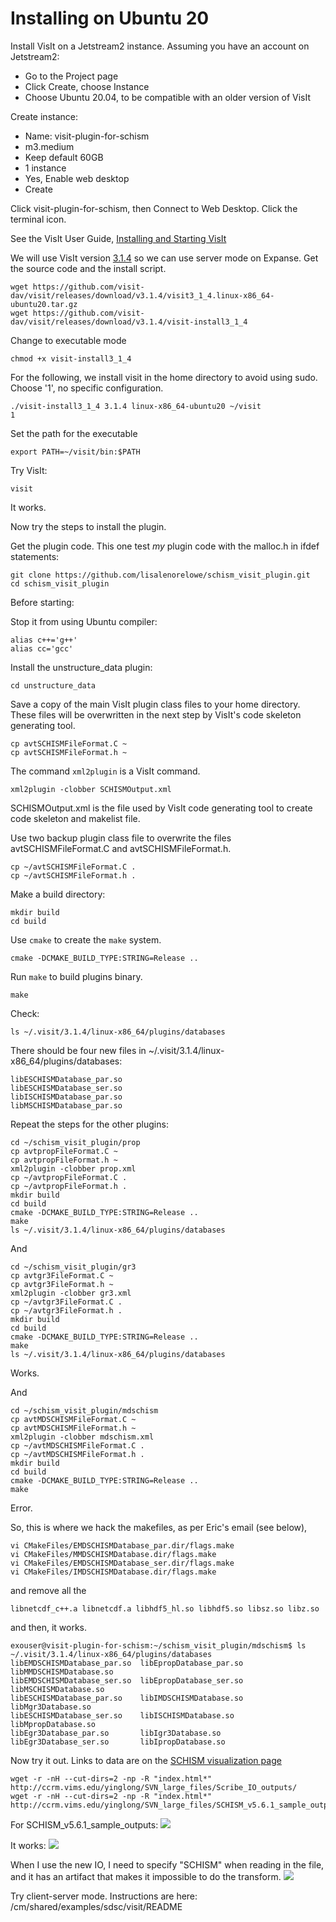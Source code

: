 # Installing on Ubuntu 20

Install VisIt on a Jetstream2 instance.  Assuming you have an account on Jetstream2:
- Go to the Project page
- Click Create, choose Instance
- Choose Ubuntu 20.04, to be compatible with an older version of VisIt

Create instance:
- Name: visit-plugin-for-schism
- m3.medium
- Keep default 60GB
- 1 instance
- Yes, Enable web desktop
- Create

Click visit-plugin-for-schism, then Connect to Web Desktop.  Click the terminal icon. 

See the VisIt User Guide, [Installing and Starting VisIt](https://visit-sphinx-github-user-manual.readthedocs.io/en/develop/getting_started/Installing_VisIt.html)

We will use VisIt version [3.1.4](https://visit-dav.github.io/visit-website/releases-as-tables/#series-31) so we can use server mode on Expanse.  Get the source code and the install script.
```
wget https://github.com/visit-dav/visit/releases/download/v3.1.4/visit3_1_4.linux-x86_64-ubuntu20.tar.gz
wget https://github.com/visit-dav/visit/releases/download/v3.1.4/visit-install3_1_4
```
Change to executable mode
```
chmod +x visit-install3_1_4
```
For the following, we install visit in the home directory to avoid using sudo.  Choose '1', no specific configuration.
```
./visit-install3_1_4 3.1.4 linux-x86_64-ubuntu20 ~/visit
1
```
Set the path for the executable
```
export PATH=~/visit/bin:$PATH
```

Try VisIt:
```
visit
```
It works.

Now try the steps to install the plugin.

Get the plugin code.  This one test *my* plugin code with the malloc.h in ifdef statements:
```
git clone https://github.com/lisalenorelowe/schism_visit_plugin.git
cd schism_visit_plugin
```

Before starting:

Stop it from using Ubuntu compiler:
```
alias c++='g++'
alias cc='gcc'
```

Install the unstructure_data plugin:
```
cd unstructure_data
```
Save a copy of the main VisIt plugin class files to your home directory. These files will be overwritten in the next step by VisIt's code skeleton generating tool.
```
cp avtSCHISMFileFormat.C ~
cp avtSCHISMFileFormat.h ~
```
The command `xml2plugin` is a VisIt command.
```
xml2plugin -clobber SCHISMOutput.xml
```
SCHISMOutput.xml is the file used by VisIt code generating tool to create code skeleton and makelist file.

Use two backup plugin class file to overwrite the files avtSCHISMFileFormat.C and avtSCHISMFileFormat.h.
```
cp ~/avtSCHISMFileFormat.C .
cp ~/avtSCHISMFileFormat.h .
```

Make a build directory:
```
mkdir build
cd build
```

Use `cmake` to create the `make` system.
```
cmake -DCMAKE_BUILD_TYPE:STRING=Release ..
```

Run `make` to build plugins binary. 
```
make
```
Check:
```
ls ~/.visit/3.1.4/linux-x86_64/plugins/databases
```
There should be four new files in ~/.visit/3.1.4/linux-x86_64/plugins/databases:
```
libESCHISMDatabase_par.so
libESCHISMDatabase_ser.so
libISCHISMDatabase_par.so
libMSCHISMDatabase_par.so
```

Repeat the steps for the other plugins:
```
cd ~/schism_visit_plugin/prop
cp avtpropFileFormat.C ~
cp avtpropFileFormat.h ~
xml2plugin -clobber prop.xml
cp ~/avtpropFileFormat.C .
cp ~/avtpropFileFormat.h .
mkdir build
cd build
cmake -DCMAKE_BUILD_TYPE:STRING=Release ..
make
ls ~/.visit/3.1.4/linux-x86_64/plugins/databases
```

And
```
cd ~/schism_visit_plugin/gr3
cp avtgr3FileFormat.C ~
cp avtgr3FileFormat.h ~
xml2plugin -clobber gr3.xml
cp ~/avtgr3FileFormat.C .
cp ~/avtgr3FileFormat.h .
mkdir build
cd build
cmake -DCMAKE_BUILD_TYPE:STRING=Release ..
make
ls ~/.visit/3.1.4/linux-x86_64/plugins/databases
```
Works.

And
```
cd ~/schism_visit_plugin/mdschism
cp avtMDSCHISMFileFormat.C ~
cp avtMDSCHISMFileFormat.h ~
xml2plugin -clobber mdschism.xml
cp ~/avtMDSCHISMFileFormat.C .
cp ~/avtMDSCHISMFileFormat.h .
mkdir build
cd build
cmake -DCMAKE_BUILD_TYPE:STRING=Release ..
make
```
Error.

So, this is where we hack the makefiles, as per Eric's email (see below), 
```
vi CMakeFiles/EMDSCHISMDatabase_par.dir/flags.make
vi CMakeFiles/MMDSCHISMDatabase.dir/flags.make
vi CMakeFiles/EMDSCHISMDatabase_ser.dir/flags.make
vi CMakeFiles/IMDSCHISMDatabase.dir/flags.make
```
and remove all the
```
libnetcdf_c++.a libnetcdf.a libhdf5_hl.so libhdf5.so libsz.so libz.so
```
and then, it works.
```
exouser@visit-plugin-for-schism:~/schism_visit_plugin/mdschism$ ls ~/.visit/3.1.4/linux-x86_64/plugins/databases
libEMDSCHISMDatabase_par.so  libEpropDatabase_par.so  libMMDSCHISMDatabase.so
libEMDSCHISMDatabase_ser.so  libEpropDatabase_ser.so  libMSCHISMDatabase.so
libESCHISMDatabase_par.so    libIMDSCHISMDatabase.so  libMgr3Database.so
libESCHISMDatabase_ser.so    libISCHISMDatabase.so    libMpropDatabase.so
libEgr3Database_par.so	     libIgr3Database.so
libEgr3Database_ser.so	     libIpropDatabase.so
```

Now try it out.  Links to data are on the [SCHISM visualization page](https://schism-dev.github.io/schism/master/getting-started/visualization.html)

```
wget -r -nH --cut-dirs=2 -np -R "index.html*" http://ccrm.vims.edu/yinglong/SVN_large_files/Scribe_IO_outputs/
wget -r -nH --cut-dirs=2 -np -R "index.html*" http://ccrm.vims.edu/yinglong/SVN_large_files/SCHISM_v5.6.1_sample_outputs/
```

For SCHISM_v5.6.1_sample_outputs:
![](READ_OLDIO.png)

It works:
![](OLD_IO.png)


When I use the new IO, I need to specify "SCHISM" when reading in the file, and it has an artifact that makes it impossible to do the transform.
![](artifact.png)

Try client-server mode.  Instructions are here: /cm/shared/examples/sdsc/visit/README

